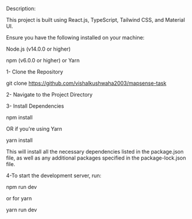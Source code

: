 Description:

This project is built using React.js, TypeScript, Tailwind CSS, and Material UI.

Ensure you have the following installed on your machine:

Node.js (v14.0.0 or higher)

npm (v6.0.0 or higher) or Yarn


1- Clone the Repository


git clone https://github.com/vishalkushwaha2003/mapsense-task

2- Navigate to the Project Directory


3- Install Dependencies


npm install

 OR if you're using Yarn


yarn install


This will install all the necessary dependencies listed in the package.json file, as well as any additional packages specified in the package-lock.json file.


4-To start the development server, run:


npm run dev

or for yarn 

yarn run dev

